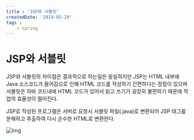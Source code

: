 ```yaml
---
title : 'JSP와 서블릿'
createdDate: '2019-05-29'
tags :  
    - spring
---
```

# JSP와 서블릿

JSP와 서블릿의 차이점은 결과적으로 하는일은 동일하지만 JSP는 HTML 내부에 Java 소스코드가 들어감으로 인해 HTML 코드를 작성하기 간편하다는 장점이 있으며 서블릿은 자바 코드내에 HTML 코드가 있어서 읽고 쓰기가 굉장히 불편하기 때문에 작업의 효율성이 떨어진다.

JSP로 작성된 프로그램은 서버로 요청시 서블릿 파일(.java)로 변환되어 JSP 태그를 분해하고 추출하여 다시 순수한 HTML로 변환한다.

![img](https://t1.daumcdn.net/cfile/tistory/99BD65335A01B26025)

